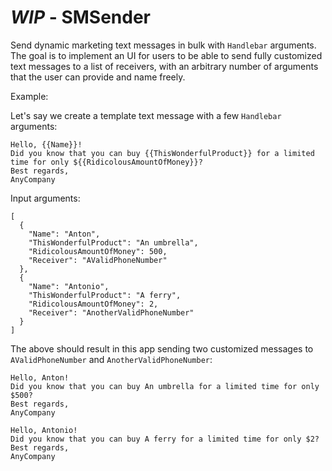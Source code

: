 # *WIP* - SMSender

Send dynamic marketing text messages in bulk with `Handlebar` arguments. The goal is to implement an UI for users to be able to send fully customized text messages to a list of receivers, with an arbitrary number of arguments that the user can provide and name freely.

Example:

Let's say we create a template text message with a few `Handlebar` arguments:
```
Hello, {{Name}}!
Did you know that you can buy {{ThisWonderfulProduct}} for a limited time for only ${{RidicolousAmountOfMoney}}?
Best regards,
AnyCompany
```

Input arguments:
```
[
  {
    "Name": "Anton",
    "ThisWonderfulProduct": "An umbrella",
    "RidicolousAmountOfMoney": 500,
    "Receiver": "AValidPhoneNumber"
  },
  {
    "Name": "Antonio",
    "ThisWonderfulProduct": "A ferry",
    "RidicolousAmountOfMoney": 2,
    "Receiver": "AnotherValidPhoneNumber"
  }
]
```

The above should result in this app sending two customized messages to `AValidPhoneNumber` and `AnotherValidPhoneNumber`:
```
Hello, Anton!
Did you know that you can buy An umbrella for a limited time for only $500?
Best regards,
AnyCompany
```

```
Hello, Antonio!
Did you know that you can buy A ferry for a limited time for only $2?
Best regards,
AnyCompany
```
